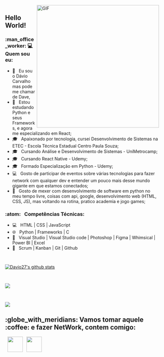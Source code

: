 
<img align="right" alt="GIF" src="https://becode.com.br/wp-content/uploads/2016/10/Por-que-usar-JavaScript.gif" width="400"/>

<h2> Hello World!</h2>
<h3> :man_office_worker: 💻 Quem sou eu: </h3>

- :rainbow: &nbsp; Eu sou o Dávio Carvalho mas pode me chamar de Dave, 
- 🔭 &nbsp; Estou estudando Python e seus Frameworks, e agora me especializando em React;
- 🎓 &nbsp; Apaixonado por tecnologia, cursei Desenvolvimento de Sistemas na ETEC - Escola Técnica Estadual Centro Paula Souza;
- 🎓 &nbsp; Cursando Análise e Desenvolvimento de Sistemas - UniMetrocamp;
- 🎓 &nbsp; Cursando React Native - Udemy;
- 🎓 &nbsp; Formado Especialização em Python - Udemy;
- :computer: &nbsp; Gosto de participar de eventos sobre várias tecnologias para fazer network com qualquer dev e entender um pouco mais desse mundo gigante em que estamos conectados;
- :iphone: &nbsp; Gosto de mexer com desenvolvimento de software em python no meu tempo livre, coisas com api, google, desenvolvimento web (HTML, CSS, JS), mas voltando na rotina, pratico academia e jogo games;

<h3>:atom: &nbsp; Competências Técnicas: </h3>

- 💻 &nbsp; HTML | CSS | JavaScript 
- 🌐 &nbsp; Python | Frameworks | C
- :art: &nbsp; Visual Studio | Visual Studio code | Photoshop | Figma | Whimsical | Power BI | Excel
- 🔧 &nbsp; Scrum | Kanban | Git | Github 

<br>

<a align="center" href="https://github-readme-stats.anuraghazra1.vercel.app/api?username=Davio27"><img align="center" src="https://github-readme-stats.anuraghazra1.vercel.app/api?username=Davio27&count_private=true&show_icons=true&include_all_commits=false&theme=dracula" alt="Davio27's github stats" />
</a>

</br>

<a align="center" href="https://github-readme-stats.anuraghazra1.vercel.app/api/top-langs/?username=Davio27"><img align="center" src="https://github-readme-stats.anuraghazra1.vercel.app/api/top-langs/?username=Davio27&layout=compact&theme=dracula" />
</a>

</br>


<a align="center" href="https://github-readme-stats.vercel.app/api/wakatime?username=Davio27"><img align="center" src="https://github-readme-stats.vercel.app/api/wakatime?username=Davio27&layout=compact&theme=radical" />
</a>



<h2> :globe_with_meridians: Vamos tomar aquele :coffee: e fazer NetWork, contem comigo: </h2>

&nbsp; <a align="center" href="https://www.linkedin.com/in/daviocarvalho2001/" target="_blank" rel="noopener noreferrer"><img align="center" src="https://img.icons8.com/plasticine/100/000000/linkedin.png" width="50" /></a>
&nbsp; <a align="center" href="mailto:daviccarvalho11@hotmail.com" target="_blank" rel="noopener noreferrer"><img align="center" src="https://img.icons8.com/plasticine/100/000000/gmail.png"  width="50" /></a>


</p>

